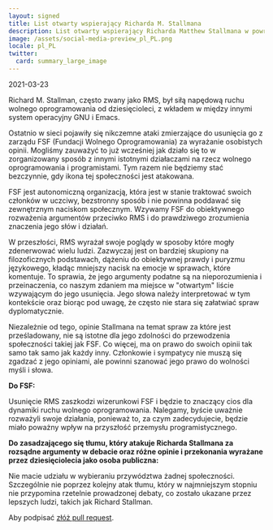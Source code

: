 ```yaml
---
layout: signed
title: List otwarty wspierający Richarda M. Stallmana
description: List otwarty wspierający Richarda Matthew Stallmana w powrocie do Fundacji Wolnego Oprogramowania
image: /assets/social-media-preview_pl_PL.png
locale: pl_PL
twitter:
  card: summary_large_image
---
```


2021-03-23

Richard M. Stallman, często zwany jako RMS,
był siłą napędową ruchu wolnego oprogramowania
od dziesięcioleci, z wkładem w między innymi
system operacyjny GNU i Emacs.

Ostatnio w sieci pojawiły się nikczemne ataki
zmierzające do usunięcia go z zarządu FSF (Fundacji Wolnego Oprogramowania)
za wyrażanie osobistych opinii. Mogliśmy zauważyć
to już wcześniej jak działo się to w zorganizowany sposób z innymi
istotnymi działaczami na rzecz wolnego oprogramowania i programistami.
Tym razem nie będziemy stać bezczynnie, gdy ikona
tej społeczności jest atakowana.

FSF jest autonomiczną organizacją, która jest w stanie traktować
swoich członków w uczciwy, bezstronny sposób i nie powinna
poddawać się zewnętrznym naciskom społecznym. Wzywamy
FSF do obiektywnego rozważenia argumentów przeciwko RMS
i do prawdziwego zrozumienia znaczenia jego słów i działań.

W przeszłości, RMS wyrażał swoje poglądy w sposoby
które mogły zdenerwować wielu ludzi. Zazwyczaj jest on bardziej skupiony na
filozoficznych podstawach, dążeniu do obiektywnej
prawdy i puryzmu językowego, kładąc mniejszy nacisk na emocje
w sprawach, które komentuje. To sprawia, że jego argumenty
podatne są na nieporozumienia i przeinaczenia,
co naszym zdaniem ma miejsce w "otwartym" liście wzywającym do jego usunięcia.
Jego słowa należy interpretować w tym kontekście oraz
biorąc pod uwagę, że często
nie stara się załatwiać spraw dyplomatycznie.

Niezależnie od tego, opinie Stallmana na temat spraw
za które jest prześladowany, nie są istotne dla
jego zdolności do przewodzenia społeczności takiej jak FSF.
Co więcej, ma on prawo do swoich opinii tak samo
tak samo jak każdy inny. Członkowie i sympatycy nie
muszą się zgadzać z jego opiniami, ale powinni szanować
jego prawo do wolności myśli i słowa.

**Do FSF:**

Usunięcie RMS zaszkodzi wizerunkowi FSF i będzie
to znaczący cios dla dynamiki ruchu wolnego oprogramowania.
Nalegamy, byście uważnie rozważyli swoje działania,
ponieważ to, za czym zadecydujecie, będzie miało poważny wpływ
na przyszłość przemysłu programistycznego.


**Do zasadzającego się tłumu, który atakuje Richarda Stallmana za
rozsądne argumenty w debacie oraz różne opinie i przekonania
wyrażane przez dziesięciolecia jako osoba publiczna:**

Nie macie udziału w wybieraniu przywództwa żadnej społeczności.
Szczególnie nie poprzez kolejny atak tłumu, który w najmniejszym stopniu nie przypomina
rzetelnie prowadzonej debaty, co zostało ukazane
przez lepszych ludzi, takich jak Richard Stallman.

Aby podpisać [złóż pull request](https://github.com/rms-support-letter/rms-support-letter.github.io/pulls).
